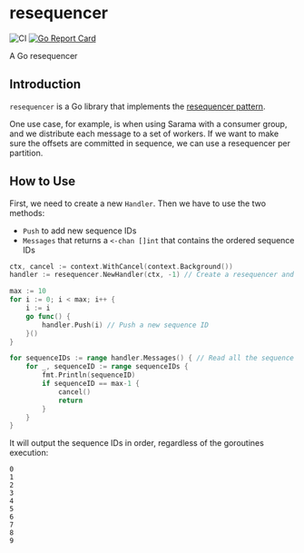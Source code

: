 # resequencer

![CI](https://github.com/teivah/resequencer/actions/workflows/ci.yml/badge.svg)
[![Go Report Card](https://goreportcard.com/badge/github.com/teivah/resequencer)](https://goreportcard.com/report/github.com/teivah/resequencer)

A Go resequencer

## Introduction

`resequencer` is a Go library that implements the [resequencer pattern](https://www.enterpriseintegrationpatterns.com/Resequencer.html).

One use case, for example, is when using Sarama with a consumer group, and we distribute each message to a set of workers. If we want to make sure the offsets are committed in sequence, we can use a resequencer per partition.

## How to Use

First, we need to create a new `Handler`. Then we have to use the two methods:
* `Push` to add new sequence IDs
* `Messages` that returns a `<-chan []int` that contains the ordered sequence IDs

```go
ctx, cancel := context.WithCancel(context.Background())
handler := resequencer.NewHandler(ctx, -1) // Create a resequencer and initialize the first sequence ID to -1

max := 10
for i := 0; i < max; i++ {
	i := i
	go func() {
		handler.Push(i) // Push a new sequence ID
	}()
}

for sequenceIDs := range handler.Messages() { // Read all the sequence IDs (sequenceIDs is an []int)
	for _, sequenceID := range sequenceIDs {
		fmt.Println(sequenceID)
		if sequenceID == max-1 {
			cancel()
			return
		}
	}
}
```

It will output the sequence IDs in order, regardless of the goroutines execution:

```
0
1
2
3
4
5
6
7
8
9
```
